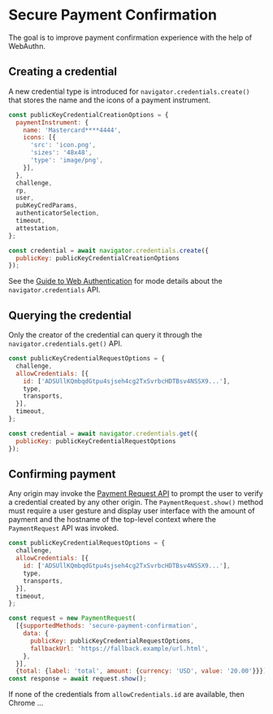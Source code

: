 # Secure Payment Confirmation

The goal is to improve payment confirmation experience with the help of WebAuthn.

## Creating a credential

A new credential type is introduced for `navigator.credentials.create()` that stores the name and the icons of a payment instrument.

```javascript
const publicKeyCredentialCreationOptions = {
  paymentInstrument: {
    name: 'Mastercard****4444',
    icons: [{
  	  'src': 'icon.png',
  	  'sizes': '48x48',
  	  'type': 'image/png',
    }],
  },
  challenge,
  rp,
  user,
  pubKeyCredParams,
  authenticatorSelection,
  timeout,
  attestation,
};

const credential = await navigator.credentials.create({
  publicKey: publicKeyCredentialCreationOptions
});
```

See the [Guide to Web Authentication](https://webauthn.guide/) for mode details about the `navigator.credentials` API.

## Querying the credential

Only the creator of the credential can query it through the `navigator.credentials.get()` API.

```javascript
const publicKeyCredentialRequestOptions = {
  challenge,
  allowCredentials: [{
    id: ['ADSUllKQmbqdGtpu4sjseh4cg2TxSvrbcHDTBsv4NSSX9...'],
    type,
    transports,
  }],
  timeout,
};

const credential = await navigator.credentials.get({
  publicKey: publicKeyCredentialRequestOptions
});
```

## Confirming payment

Any origin may invoke the [Payment Request API](https://w3c.github.io/payment-request/) to prompt the user to verify a credential created by any other origin. The `PaymentRequest.show()` method must require a user gesture and display user interface with the amount of payment and the hostname of the top-level context where the `PaymentRequest` API was invoked.

```javascript
const publicKeyCredentialRequestOptions = {
  challenge,
  allowCredentials: [{
    id: ['ADSUllKQmbqdGtpu4sjseh4cg2TxSvrbcHDTBsv4NSSX9...'],
    type,
    transports,
  }],
  timeout,
};

const request = new PaymentRequest(
  [{supportedMethods: 'secure-payment-confirmation',
    data: {
      publicKey: publicKeyCredentialRequestOptions,
      fallbackUrl: 'https://fallback.example/url.html',
    },
  }],
  {total: {label: 'total', amount: {currency: 'USD', value: '20.00'}}});
const response = await request.show();
```

If none of the credentials from `allowCredentials.id` are available, then Chrome ...
